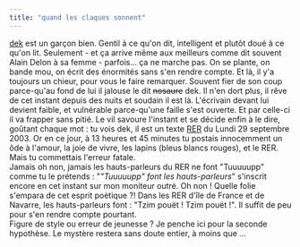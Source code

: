 ```yaml
---
title: "quand les claques sonnent"
---
```


[dek](http://www.t2fm.net) est un garçon bien. Gentil à ce qu'on dit,
intelligent et plutôt doué à ce qu'on lit. Seulement - et ça arrive même aux
meilleurs comme dit souvent Alain Delon à sa femme - parfois... ça ne marche
pas. On se plante, on bande mou, on écrit des énormités sans s'en rendre
compte. Et là, il y'a toujours un chieur, pour vous le faire remarquer.
Souvent fier de son coup parce-qu'au fond de lui il jalouse le dit
<s>nosaure</s> dek. Il n'en dort plus, il rêve de cet instant depuis des nuits
et soudain il est là. L'écrivain devant lui devient faible, et vulnérable
parce-qu'une faille s'est ouverte. Et par celle-ci il va frapper sans pitié.
Le vil savoure l'instant et se décide enfin à le dire, goûtant chaque mot : tu
vois dek, il est un texte [RER](http://www.menestrel.org/trying/?log=573) du
Lundi 29 septembre 2003. Or en ce jour, à 13 heures et 45 minutes tu postais
innocemment un ôde à l'amour, la joie de vivre, les lapins (bleus blancs
rouges), et le RER. Mais tu commettais l'erreur fatale.  
Jamais oh non, jamais les hauts-parleurs du RER ne font "Tuuuuupp" comme tu le
prétends : "_"Tuuuuupp" font les hauts-parleurs_" s'inscrit encore en cet
instant sur mon moniteur outré. Oh non ! Quelle folie s'empara de cet esprit
poètique ?! Dans les RER d'île de France et de Navarre, les hauts-parleurs
font : "Tzim pouët ! Tzim pouët !". Il suffit de peu pour s'en rendre compte
pourtant.  
Figure de style ou erreur de jeunesse ? Je penche ici pour la seconde
hypothèse. Le mystère restera sans doute entier, à moins que ...

